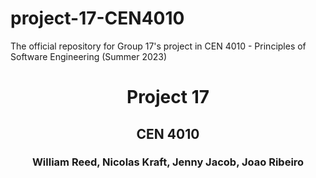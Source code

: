 # project-17-CEN4010
The official repository for Group 17's project in CEN 4010 - Principles of Software Engineering (Summer 2023)

<h1 align="center">
Project 17
</h1>
<h2 align="center">
CEN 4010
</h2>
<h3 align="center">
William Reed, Nicolas Kraft, Jenny Jacob, Joao Ribeiro
</h3>